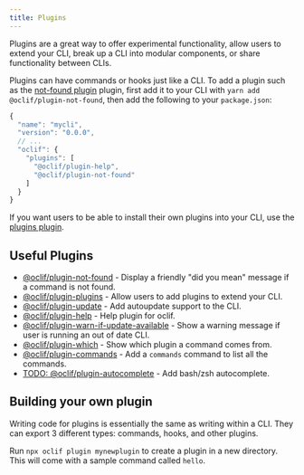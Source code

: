 ```yaml
---
title: Plugins
---
```


Plugins are a great way to offer experimental functionality, allow users to extend your CLI, break up a CLI into modular components, or share functionality between CLIs.

Plugins can have commands or hooks just like a CLI. To add a plugin such as the [not-found plugin](https://github.com/oclif/plugin-not-found) plugin, first add it to your CLI with `yarn add @oclif/plugin-not-found`, then add the following to your `package.json`:

```js
{
  "name": "mycli",
  "version": "0.0.0",
  // ...
  "oclif": {
    "plugins": [
      "@oclif/plugin-help",
      "@oclif/plugin-not-found"
    ]
  }
}
```

If you want users to be able to install their own plugins into your CLI, use the [plugins plugin](https://github.com/oclif/plugin-plugins).

## Useful Plugins

* [@oclif/plugin-not-found](https://github.com/oclif/plugin-not-found) - Display a friendly "did you mean" message if a command is not found.
* [@oclif/plugin-plugins](https://github.com/oclif/plugin-plugins) - Allow users to add plugins to extend your CLI.
* [@oclif/plugin-update](https://github.com/oclif/plugin-update) - Add autoupdate support to the CLI.
* [@oclif/plugin-help](https://github.com/oclif/plugin-help) - Help plugin for oclif.
* [@oclif/plugin-warn-if-update-available](https://github.com/oclif/plugin-warn-if-update-available) - Show a warning message if user is running an out of date CLI.
* [@oclif/plugin-which](https://github.com/oclif/plugin-which) - Show which plugin a command comes from.
* [@oclif/plugin-commands](https://github.com/oclif/plugin-commands) - Add a `commands` command to list all the commands.
* [TODO: @oclif/plugin-autocomplete](https://github.com/oclif/plugin-autocomplete) - Add bash/zsh autocomplete.

## Building your own plugin

Writing code for plugins is essentially the same as writing within a CLI. They can export 3 different types: commands, hooks, and other plugins.

Run `npx oclif plugin mynewplugin` to create a plugin in a new directory. This will come with a sample command called `hello`.
